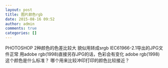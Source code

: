 ```yaml
---
layout: post
title: 图片颜色rgb
date: 2015-08-16 09:52
author: admin
comments: true
categories: []
---
```

PHOTOSHOP
2种颜色的色差比较大
貌似用转成srgb IEC61966-2.1导出的JPG文件正常
用adobe rgb(1998)直接另存JPG的话，色彩会有变化
adobe rgb(1998)这个颜色是什么标准？
哪个用来比较冲印打印的颜色比较接近？
